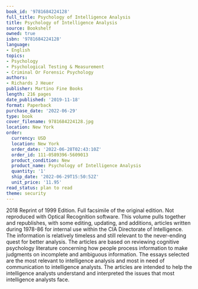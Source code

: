```yaml
---
book_id: '9781684224128'
full_title: Psychology of Intelligence Analysis
title: Psychology of Intelligence Analysis
source: Bookshelf
owned: true
isbn: '9781684224128'
language:
- English
topics:
- Psychology
- Psychological Testing & Measurement
- Criminal Or Forensic Psychology
authors:
- Richards J Heuer
publisher: Martino Fine Books
length: 216 pages
date_published: '2019-11-18'
format: Paperback
purchase_date: '2022-06-29'
type: book
cover_filename: 9781684224128.jpg
location: New York
order:
  currency: USD
  location: New York
  order_date: '2022-06-28T02:43:10Z'
  order_id: 111-0589396-5609013
  product_condition: New
  product_name: Psychology of Intelligence Analysis
  quantity: '1'
  ship_date: '2022-06-29T15:50:52Z'
  unit_price: '11.95'
read_status: plan to read
theme: security
---
```

2018 Reprint of 1999 Edition. Full facsimile of the original edition. Not reproduced with Optical Recognition software. This volume pulls together and republishes, with some editing, updating, and additions, articles written during 1978-86 for internal use within the CIA Directorate of Intelligence. The information is relatively timeless and still relevant to the never-ending quest for better analysis. The articles are based on reviewing cognitive psychology literature concerning how people process information to make judgments on incomplete and ambiguous information. The essays selected are the most relevant to intelligence analysis and most in need of communication to intelligence analysts. The articles are intended to help the intelligence analysts understand and interpreted the issues that most intelligence analysts face.

